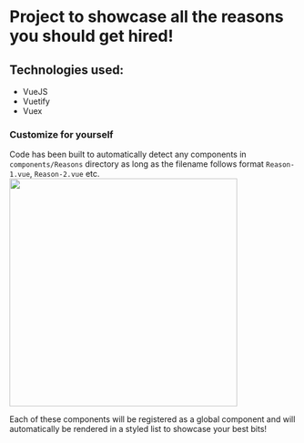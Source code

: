 # Project to showcase all the reasons you should get hired!

## Technologies used:
* VueJS
* Vuetify
* Vuex

### Customize for yourself
Code has been built to automatically detect any components in `components/Reasons` directory as long as the filename follows format `Reason-1.vue`, `Reason-2.vue` etc. 
<img src="https://i.ibb.co/q1Nbr98/reasons.png" width="400">

Each of these components will be registered as a global component and will automatically be rendered in a styled list to showcase your best bits!